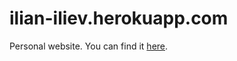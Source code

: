 # ilian-iliev.herokuapp.com
Personal website. You can find it [here](http://ilian-iliev.herokuapp.com/).
